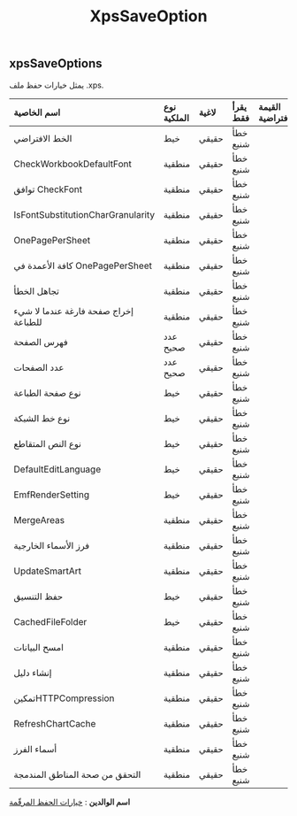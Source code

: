 ﻿---
title: XpsSaveOption
second_title: Aspose.Cells Cloud Documen
type: docs
url: /ar/specification/model/xpssaveoptions/
description: "Aspose.Cells مواصفات النموذج السحابي: XpsSaveOptions. تعامل بسهولة مع Excel ومستندات جداول البيانات الأخرى التي تحتوي على ميزات مثل الفتح والتوليد والتحرير والتقسيم والدمج والمقارنة والتحويل"
kwords: Excel، Office، جدول البيانات، Cloud REST API، XpsSaveOptions
weight: 50
---
## **xpsSaveOptions**

 يمثل خيارات حفظ ملف .xps.

| اسم الخاصية| نوع الملكية| لاغية| يقرأ فقط| القيمة الافتراضية| وصف|
|:- |:- |:- |:- |:- |:- |
| الخط الافتراضي| خيط| حقيقي| خطأ شنيع|||
| CheckWorkbookDefaultFont| منطقية| حقيقي| خطأ شنيع|||
| توافق CheckFont| منطقية| حقيقي| خطأ شنيع|||
| IsFontSubstitutionCharGranularity| منطقية| حقيقي| خطأ شنيع|||
| OnePagePerSheet| منطقية| حقيقي| خطأ شنيع|||
| كافة الأعمدة في OnePagePerSheet| منطقية| حقيقي| خطأ شنيع|||
| تجاهل الخطأ| منطقية| حقيقي| خطأ شنيع|||
| إخراج صفحة فارغة عندما لا شيء للطباعة| منطقية| حقيقي| خطأ شنيع|||
| فهرس الصفحة| عدد صحيح| حقيقي| خطأ شنيع|||
| عدد الصفحات| عدد صحيح| حقيقي| خطأ شنيع|||
| نوع صفحة الطباعة| خيط| حقيقي| خطأ شنيع|||
| نوع خط الشبكة| خيط| حقيقي| خطأ شنيع|||
| نوع النص المتقاطع| خيط| حقيقي| خطأ شنيع|||
| DefaultEditLanguage| خيط| حقيقي| خطأ شنيع|||
| EmfRenderSetting| خيط| حقيقي| خطأ شنيع|||
| MergeAreas| منطقية| حقيقي| خطأ شنيع|||
| فرز الأسماء الخارجية| منطقية| حقيقي| خطأ شنيع|||
| UpdateSmartArt| منطقية| حقيقي| خطأ شنيع|||
| حفظ التنسيق| خيط| حقيقي| خطأ شنيع|||
| CachedFileFolder| خيط| حقيقي| خطأ شنيع|||
| امسح البيانات| منطقية| حقيقي| خطأ شنيع|||
| إنشاء دليل| منطقية| حقيقي| خطأ شنيع|||
| تمكينHTTPCompression| منطقية| حقيقي| خطأ شنيع|||
| RefreshChartCache| منطقية| حقيقي| خطأ شنيع|||
| أسماء الفرز| منطقية| حقيقي| خطأ شنيع|||
| التحقق من صحة المناطق المندمجة| منطقية| حقيقي| خطأ شنيع|||

**اسم الوالدين** : [خيارات الحفظ المرقّمة](/specification/model/paginatedsaveoptions)

